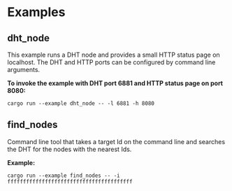 # Examples

## dht_node
This example runs a DHT node and provides a small HTTP status page on localhost. The DHT and HTTP ports can be configured by command line arguments.

**To invoke the example with DHT port 6881 and HTTP status page on port 8080:**
```
cargo run --example dht_node -- -l 6881 -h 8080
```

## find_nodes
Command line tool that takes a target Id on the command line and searches the DHT for the nodes with the nearest Ids.

**Example:**
```
cargo run --example find_nodes -- -i ffffffffffffffffffffffffffffffffffffffff
```